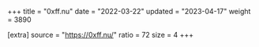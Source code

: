 +++
title = "0xff.nu"
date = "2022-03-22"
updated = "2023-04-17"
weight = 3890

[extra]
source = "https://0xff.nu/"
ratio = 72
size = 4
+++
